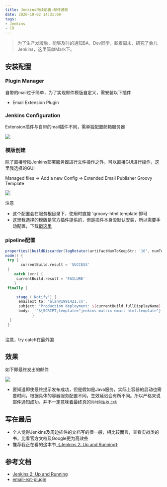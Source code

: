 ```yaml
---
title: Jenkins持续部署-邮件通知
date: 2020-10-02 14:31:08
tags:
- Jenkins
- CD
---
```

> 为了生产发版后，能够及时的通知BA，Dev同学，趁着周末，研究了会儿Jenkins，这里简单Mark下。

## 安装配置

### Plugin Manager
自带的mail过于简单，为了实现邮件模版自定义，需安装以下插件

- Email Extension Plugin

### Jenkins Configuration
Extension插件与自带的mail插件不同，需单独配置邮箱服务器

![](https://static.1991421.cn/2020/2020-10-02-143406.jpeg)

### 模版创建
除了直接登陆Jenkins部署服务器进行文件操作之外，可以直接GUI进行操作，这里我选择的GUI

Managed files => Add a new Config => Extended Email Publisher Groovy Template

![](https://static.1991421.cn/2020/2020-10-02-143643.jpeg)

注意

- 这个配置会在服务根目录下，使用时直接 'groovy-html.template'即可
- 这里我选择的模版是官方插件提供的，但是插件本身没默认安装，所以需要手动配置，下载[戳这里](https://github.com/jenkinsci/email-ext-plugin/tree/master/docs/templates)

### pipeline配置


```groovy
properties([buildDiscarder(logRotator(artifactNumToKeepStr: '10', numToKeepStr: '10'))])
node() {
 try {
       currentBuild.result = 'SUCCESS'
 }
    catch (err) {
     currentBuild.result = 'FAILURE'
    }
 finally {

     stage ('Notify') {
      emailext to: 'alan@1991421.cn',
      subject: "Production deployment: ${currentBuild.fullDisplayName} ${currentBuild.result}",
      body: '''${SCRIPT,template="jenkins-matrix-email-html.template"}'''
            }
  }
 }
            
```

注意，try catch在最外围

## 效果

如下即最终发出的邮件

![](https://static.1991421.cn/2020/2020-10-02-145255.jpeg)

- 要知道即使最终提示发布成功，但是假如是Java服务，实际上容器的启动也需要时间，根据具体的容器服务配置不同，生效延迟会有所不同。所以严格来说邮件通知成功，并不一定意味着最终真的`同时刻生效上线`


## 写在最后

- 个人觉得Jenkins及周边插件的文档写的很一般，相比较而言，查看实战类的书，比看官方文档及Google更为高效些
- 推荐我正在看的这本书[《Jenkins 2: Up and Running》](https://learning.oreilly.com/library/view/jenkins-2-up/9781491979587/ch04.html#CH_Notifications_and_Reports)

## 参考文档
- [Jenkins 2: Up and Running](https://learning.oreilly.com/library/view/jenkins-2-up/9781491979587/ch04.html#CH_Notifications_and_Reports)
- [email-ext-plugin](https://github.com/jenkinsci/email-ext-plugin)
